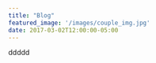 ```yaml
---
title: "Blog"
featured_image: '/images/couple_img.jpg'
date: 2017-03-02T12:00:00-05:00
---
```

ddddd

